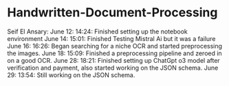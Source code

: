 # Handwritten-Document-Processing

Seif El Ansary:
June 12: 14:24: Finished setting up the notebook environment
June 14: 15:01: Finished Testing Mistral Ai but it was a failure
June 16: 16:26: Began searching for a niche OCR and started preprocessing the images.
June 18: 15:09: Finished a preprocessing pipeline and zeroed in on a good OCR.
June 28: 18:21: Finished setting up ChatGpt o3 model after verification and payment, also started working on the JSON schema.
June 29: 13:54: Still working on the JSON schema.
